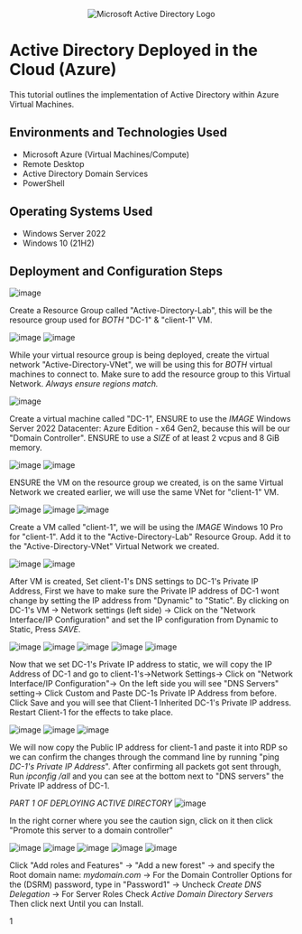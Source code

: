 <p align="center">
<img src="https://i.imgur.com/pU5A58S.png" alt="Microsoft Active Directory Logo"/>
</p>

<h1> Active Directory Deployed in the Cloud (Azure)</h1>
This tutorial outlines the implementation of Active Directory within Azure Virtual Machines.<br />


<h2>Environments and Technologies Used</h2>

- Microsoft Azure (Virtual Machines/Compute)
- Remote Desktop
- Active Directory Domain Services
- PowerShell

<h2>Operating Systems Used </h2>

- Windows Server 2022
- Windows 10 (21H2)

<h2>Deployment and Configuration Steps</h2>

![image](https://github.com/user-attachments/assets/7b0c6e4b-312c-434c-b96c-ac3240b5c081)

Create a Resource Group called "Active-Directory-Lab", this will be the resource group used for *BOTH* "DC-1" & "client-1" VM.

![image](https://github.com/user-attachments/assets/61e2460f-f745-4f64-a5c7-f4c2f6cb4edd)
![image](https://github.com/user-attachments/assets/bd0ab472-cc1f-47a5-9f86-214c59b2465e)

While your virtual resource group is being deployed, create the virtual network "Active-Directory-VNet",  we will be using this for *BOTH* virtual machines to connect to. Make sure to add the resource group to this Virtual Network. *Always ensure regions match.*

![image](https://github.com/user-attachments/assets/fceabeb7-9fa0-4099-8813-ed454b9b837a)

Create a virtual machine called "DC-1", ENSURE to use the *IMAGE* Windows Server 2022 Datacenter: Azure Edition - x64 Gen2, because this will be our "Domain Controller".
 ENSURE to use a *SIZE* of at least 2 vcpus and 8 GiB memory.

![image](https://github.com/user-attachments/assets/0d32d636-9668-47ec-ba33-085f71621127)
![image](https://github.com/user-attachments/assets/34738de5-f91c-4d4c-abe2-b6cbd6f7cb7d)

ENSURE the VM on the resource group we created, is on the same Virtual Network we created earlier, we will use the same VNet for "client-1" VM.

![image](https://github.com/user-attachments/assets/44721b86-878a-40b7-927d-b71546523369)
![image](https://github.com/user-attachments/assets/db6d660c-496b-463a-843e-436e6efe8ef0)
![image](https://github.com/user-attachments/assets/cafd75b9-2d90-4736-bf7e-f10507a5fc95)

Create a VM called "client-1", we will be using the *IMAGE* Windows 10 Pro for "client-1". Add it to the "Active-Directory-Lab" Resource Group. Add it to the "Active-Directory-VNet" Virtual Network we created.

![image](https://github.com/user-attachments/assets/89a08c40-ae08-4368-ab03-d77272cd1656)
![image](https://github.com/user-attachments/assets/2138064c-fc96-407b-8771-a6e69cbf9c6d)

After VM is created, Set client-1's DNS settings to DC-1's Private IP Address, First we have to make sure the Private IP address of DC-1 wont change by setting the IP address from "Dynamic" to "Static". By clicking on DC-1's VM -> Network settings (left side) -> Click on the "Network Interface/IP Configuration" and set the IP configuration from Dynamic to Static, Press *SAVE*.

![image](https://github.com/user-attachments/assets/61ce3d78-ddb1-406d-a0c1-af5071a594c0)
![image](https://github.com/user-attachments/assets/c2f9a680-0387-4e72-a3c0-12961cbb51f8)
![image](https://github.com/user-attachments/assets/3271d936-80a7-46ff-b9ee-7d07064b4b39)
![image](https://github.com/user-attachments/assets/f6bc8e02-0a4b-418e-9150-5b1d02321585)
![image](https://github.com/user-attachments/assets/b3067e20-49a7-471b-80c8-9de01e56a73b)

Now that we set DC-1's Private IP address to static, we will copy the IP Address of DC-1 and go to client-1's->Network Settings-> Click on "Network Interface/IP Configuration"-> On the left side you will see "DNS Servers" setting-> Click Custom and Paste DC-1s Private IP Address from before. Click Save and you will see that Client-1 Inherited DC-1's Private IP address. Restart Client-1 for the effects to take place.

![image](https://github.com/user-attachments/assets/6d7090f4-0a24-4697-b41f-7a836bebacf0)
![image](https://github.com/user-attachments/assets/c1a1ab90-5ea7-4229-a18d-0681a4cdb694)
![image](https://github.com/user-attachments/assets/e3056966-cf84-4b2f-9270-6e4ede138fd0)

We will now copy the Public IP address for client-1 and paste it into RDP so we can confirm the changes through the command line by running "ping *DC-1's Private IP Address*". After confirming all packets got sent through, Run *ipconfig /all* and you can see at the bottom next to "DNS servers" the Private IP address of DC-1.


*PART 1 OF DEPLOYING ACTIVE DIRECTORY*
![image](https://github.com/user-attachments/assets/f8ca6166-7156-4216-bf49-a9427fffdee2)

In the right corner where you see the caution sign, click on it then click "Promote this server to a domain controller"

![image](https://github.com/user-attachments/assets/65c7a071-c867-4b03-ab5c-2c09a54f0435)
![image](https://github.com/user-attachments/assets/f2091ed1-65cb-421e-a0a3-8d0e50baad79)
![image](https://github.com/user-attachments/assets/55a43ed1-1a1e-4045-a9e7-3d77b87d0148)
![image](https://github.com/user-attachments/assets/54ed897d-4146-4771-a521-76063201f384)
![image](https://github.com/user-attachments/assets/4d8c6df3-97c7-4940-ae2d-9a8fdf1f25e4)

Click "Add roles and Features" -> "Add a new forest" -> and specify the Root domain name: *mydomain.com* -> For the Domain Controller Options for the (DSRM) password, type in "Password1" -> Uncheck *Create DNS Delegation* -> For Server Roles Check *Active Domain Directory Servers* Then click next Until you can Install.





































1
